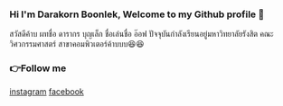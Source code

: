 ### Hi I'm Darakorn Boonlek, Welcome to my Github profile 👋

สวัสดีค้าบ ผทชื่อ ดารากร บุญเล็ก ชื่อเล่นชื่อ อ๊อฟ ปัจจุบันกำลังเรียนอยู่มหาวิทยาลัยรังสิต คณะวิศวกรรมศาสตร์ สาขาคอมพิวเตอร์ค้าบบบ😆😆
### 👉Follow me
[instagram](https://www.instagram.com/aafxrs/)
[facebook](https://www.facebook.com/profile.php?id=100011765655234)
